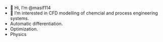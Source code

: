 - 👋 Hi, I’m @masif114
- 👀 I’m interested in CFD modelling of chemcial and process engineering systems.
- Automatic differentiation.
- Optimization.
- Physics

<!---
masif114/masif114 is a ✨ special ✨ repository because its `README.md` (this file) appears on your GitHub profile.
You can click the Preview link to take a look at your changes.
--->
